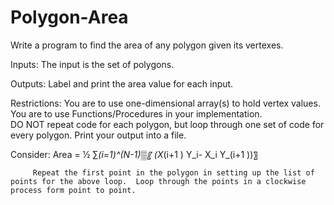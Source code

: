 # Polygon-Area
Write a program to find the area of any polygon given its vertexes.  

Inputs:	The input is the set of polygons. 

Outputs:	Label and print the area value for each input.

Restrictions:	You are to use one-dimensional array(s) to hold vertex values.
	You are to use Functions/Procedures in your implementation.  
                           DO NOT repeat code for each polygon, but loop through one set of code
                                 for every polygon.
	Print your output into a file.

Consider:	Area  = 1⁄2 ∑_(i=1)^(N-1)▒〖 (X_(i+1 ) Y_i- X_i  Y_(i+1 ))〗 
	
         Repeat the first point in the polygon in setting up the list of points for the above loop.  Loop through the points in a clockwise process form point to point.
